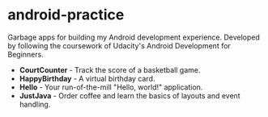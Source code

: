 # android-practice
Garbage apps for building my Android development experience.  Developed by following the coursework of Udacity's Android Development for Beginners.

* **CourtCounter** - Track the score of a basketball game.
* **HappyBirthday** - A virtual birthday card.
* **Hello** - Your run-of-the-mill "Hello, world!" application.
* **JustJava** - Order coffee and learn the basics of layouts and event handling.
 
